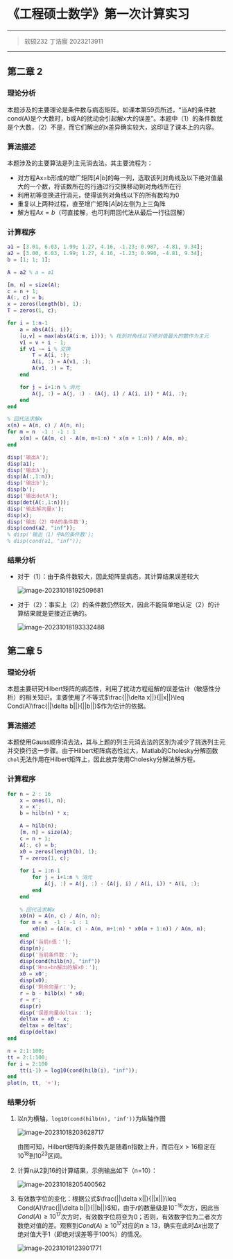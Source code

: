 # 《工程硕士数学》第一次计算实习

---

>   软硕232 丁浩宸 2023213911

---

## 第二章 2

### 理论分析

本题涉及的主要理论是条件数与病态矩阵。如课本第59页所述，“当A的条件数cond(A)是个大数时，b或A的扰动会引起解x大的误差”。本题中（1）的条件数就是个大数，（2）不是，而它们解出的x差异确实较大，这印证了课本上的内容。

### 算法描述

本题涉及的主要算法是列主元消去法。其主要流程为：

-   对方程Ax=b形成的增广矩阵$[A|b]$的每一列，选取该列对角线及以下绝对值最大的一个数，将该数所在的行通过行交换移动到对角线所在行
-   利用初等变换进行消元，使得该列对角线以下的所有数均为0
-   重复以上两种过程，直至增广矩阵$[A|b]$左侧为上三角阵
-   解方程$Ax=b$（可直接解，也可利用回代法从最后一行往回解）

### 计算程序

```matlab
a1 = [3.01, 6.03, 1.99; 1.27, 4.16, -1.23; 0.987, -4.81, 9.34];
a2 = [3.00, 6.03, 1.99; 1.27, 4.16, -1.23; 0.990, -4.81, 9.34];
b = [1; 1; 1];

A = a2 % a = a1

[m, n] = size(A);
c = n + 1;
A(:, c) = b;
x = zeros(length(b), 1);
T = zeros(1, c);

for i = 1:n-1
    a = abs(A(i, i));
    [u,v] = max(abs(A(i:m, i))); % 找到对角线以下绝对值最大的数作为主元
    v1 = v + i - 1;
    if v1 ~= i % 交换
        T = A(i, :);
        A(i, :) = A(v1, :);
        A(v1, :) = T;
    end

    for j = i+1:n % 消元
        A(j, :) = A(j, :) - (A(j, i) / A(i, i)) * A(i, :);
    end
end

% 回代法求解x
x(n) = A(n, c) / A(n, n);
for m = n  -1 : -1 : 1 
    x(m) = (A(m, c) - A(m, m+1:n) * x(m + 1:n)) / A(m, m);
end

disp('输出A');
disp(a1);
disp('输出A');
disp(A(:,1:n));
disp('输出b');
disp(b');
disp('输出detA');
disp(det(A(:,1:n)));
disp('输出解向量x');
disp(x);
disp('输出（2）中A的条件数');
disp(cond(a2, "inf"));
% disp('输出（1）中A的条件数');
% disp(cond(a1, "inf"));
```

### 结果分析

-   对于（1）：由于条件数较大，因此矩阵呈病态，其计算结果误差较大

    ![image-20231018192509681](C:\Users\15858\AppData\Roaming\Typora\typora-user-images\image-20231018192509681.png)

-   对于（2）：事实上（2）的条件数仍然较大，因此不能简单地认定（2）的计算结果就是更接近正确的。

    ![image-20231018193332488](C:\Users\15858\AppData\Roaming\Typora\typora-user-images\image-20231018193332488.png)



## 第二章 5

### 理论分析

本题主要研究Hilbert矩阵的病态性，利用了扰动方程组解的误差估计（敏感性分析）的相关知识。主要使用了不等式$\frac{||\delta x||}{||x||}\leq Cond(A)\frac{||\delta b||}{||b||}$作为估计的依据。

### 算法描述

本题使用Gauss顺序消去法，其与上题的列主元消去法的区别为减少了挑选列主元并交换行这一步骤。由于Hilbert矩阵病态性过大，Matlab的Cholesky分解函数`chol`无法作用在Hilbert矩阵上，因此放弃使用Cholesky分解法解方程。

### 计算程序

```matlab
for n = 2 : 16
    x = ones(1, n);
    x = x';
    b = hilb(n) * x;

    A = hilb(n);
    [m, n] = size(A);
    c = n + 1;
    A(:, c) = b;
    x0 = zeros(length(b), 1);
    T = zeros(1, c);
    
    for i = 1:n-1    
        for j = i+1:n % 消元
            A(j, :) = A(j, :) - (A(j, i) / A(i, i)) * A(i, :);
        end
    end
    
    % 回代法求解x
    x0(n) = A(n, c) / A(n, n);
    for m = n  -1 : -1 : 1 
        x0(m) = (A(m, c) - A(m, m+1:n) * x0(m + 1:n)) / A(m, m);
    end
    disp('当前n值：');
    disp(n);
    disp('当前条件数：');
    disp(cond(hilb(n), "inf"))
    disp('Hnx=bn解出的解x0：');
    x0 = x0';
    disp(x0);
    disp('剩余向量r：');
    r = b - hilb(x) * x0;
    r = r';
    disp(r)
    disp('误差向量deltax：');
    deltax = x0 - x;
    deltax = deltax';
    disp(deltax)
end

n = 2:1:100;
tt = 2:1:100;
for i = 2:100
    tt(i-1) = log10(cond(hilb(i), "inf"));
end
plot(n, tt, '+');

```

### 结果分析

1.   以n为横轴，`log10(cond(hilb(n), 'inf'))`为纵轴作图

     ![image-20231018203628717](C:\Users\15858\AppData\Roaming\Typora\typora-user-images\image-20231018203628717.png)

     由图可知，Hilbert矩阵的条件数先是随着n指数上升，而后在$x>16$稳定在$10^{18}$到$10^{23}$区间。

2.   计算n从2到16的计算结果，示例输出如下（n=10）：

     ![image-20231018205400562](C:\Users\15858\AppData\Roaming\Typora\typora-user-images\image-20231018205400562.png)

3.   有效数字位的变化：根据公式$\frac{||\delta x||}{||x||}\leq Cond(A)\frac{||\delta b||}{||b||}$知，由于$r$的数量级是$10^{-16}$次方，因此当$Cond(A)\geq 10^{17}$次方时，有效数字位将变为0；否则，有效数字位为二者次方数绝对值的差。观察到$Cond(A)\geq 10^{17}$对应的$n\geq13$，确实在此时$\Delta x$出现了绝对值大于1（即绝对误差等于100%）的情况。

     ![image-20231019123901771](C:\Users\15858\AppData\Roaming\Typora\typora-user-images\image-20231019123901771.png)
